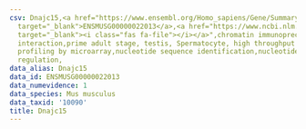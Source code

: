 ```yaml
---
csv: Dnajc15,<a href="https://www.ensembl.org/Homo_sapiens/Gene/Summary?db=core;g=ENSMUSG00000022013"
  target="_blank">ENSMUSG00000022013</a>,<a href="https://www.ncbi.nlm.nih.gov/pubmed/23834426"
  target="_blank"><i class="fas fa-file"></i></a>",chromatin immunoprecipitation assay,direct
  interaction,prime adult stage, testis, Spermatocyte, high throughput transcription
  profiling by microarray,nucleotide sequence identification,nucleotide sequence identification,transcriptional
  regulation,
data_alias: Dnajc15
data_id: ENSMUSG00000022013
data_numevidence: 1
data_species: Mus musculus
data_taxid: '10090'
title: Dnajc15
---
```

